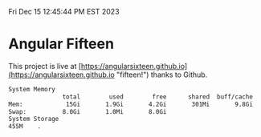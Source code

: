Fri Dec 15 12:45:44 PM EST 2023

# Angular Fifteen


This project is live at [https://angularsixteen.github.io](https://angularsixteen.github.io "fifteen!") thanks to Github.

```bash
System Memory
               total        used        free      shared  buff/cache   available
Mem:            15Gi       1.9Gi       4.2Gi       301Mi       9.8Gi        13Gi
Swap:          8.0Gi       1.0Mi       8.0Gi
System Storage
455M	.
```
